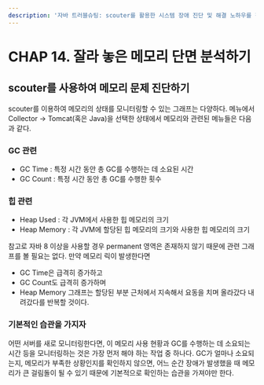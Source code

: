 ```yaml
---
description: '자바 트러블슈팅: scouter를 활용한 시스템 장애 진단 및 해결 노하우를 챕터 14을 요약한 내용입니다.'
---
```


# CHAP 14. 잘라 놓은 메모리 단면 분석하기

## scouter를 사용하여 메모리 문제 진단하기

scouter를 이용하여 메모리의 상태를 모니터링할 수 있는 그래프는 다양하다. 메뉴에서 Collector → Tomcat\(혹은 Java\)을 선택한 상태에서 메모리와 관련된 메뉴들은 다음과 같다.

### GC 관련

* GC Time : 특정 시간 동안 총 GC를 수행하는 데 소요된 시간
* GC Count : 특정 시간 동안 총 GC를 수행한 횟수

### 힙 관련

* Heap Used : 각 JVM에서 사용한 힙 메모리의 크기
* Heap Memory : 각 JVM에 할당된 힙 메모리의 크기와 사용한 힙 메모리의 크기

참고로 자바 8 이상을 사용할 경우 permanent 영역은 존재하지 않기 때문에 관련 그래프를 볼 필요는 없다. 만약 메모리 릭이 발생한다면

* GC Time은 급격히 증가하고
* GC Count도 급격히 증가하며
* Heap Memory 그래프는 할당된 부분 근처에서 지속해서 요동을 치며 올라갔다 내려갔다를 반복할 것이다.

### 기본적인 습관을 가지자

어떤 서버를 새로 모니터링한다면, 이 메모리 사용 현황과 GC를 수행하는 데 소요되는 시간 등을 모니터링하는 것은 가장 먼저 해야 하는 작업 중 하나다. GC가 얼마나 소요되는지, 메모리가 부족한 상황인지를 확인하지 않으면, 어느 순간 장애가 발생했을 때 메모리가 큰 걸림돌이 될 수 있기 때문에 기본적으로 확인하는 습관을 가져야만 한다.

